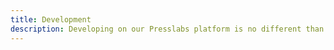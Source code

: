 ```yaml
---
title: Development
description: Developing on our Presslabs platform is no different than developing on a regular WordPress setup respecting a set of common-sense modern practices.
---
```

